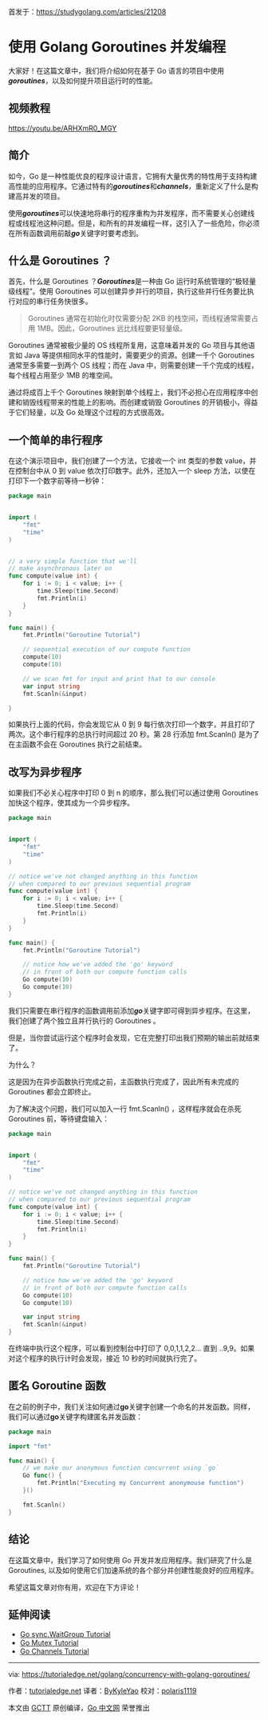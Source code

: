 首发于：https://studygolang.com/articles/21208

# 使用 Golang Goroutines 并发编程

大家好！在这篇文章中，我们将介绍如何在基于 Go 语言的项目中使用***goroutines***，以及如何提升项目运行时的性能。

## 视频教程

https://youtu.be/ARHXmR0_MGY

## 简介

如今，Go 是一种性能优良的程序设计语言，它拥有大量优秀的特性用于支持构建高性能的应用程序。它通过特有的***goroutines***和***channels***，重新定义了什么是构建高并发的项目。

使用***goroutines***可以快速地将串行的程序重构为并发程序，而不需要关心创建线程或线程池这种问题。但是，和所有的并发编程一样，这引入了一些危险，你必须在所有函数调用前敲***go***关键字时要考虑到。

## 什么是 Goroutines ？

首先，什么是 Goroutines ？***Goroutines***是一种由 Go 运行时系统管理的“极轻量级线程”。使用 Goroutines 可以创建异步并行的项目，执行这些并行任务要比执行对应的串行任务快很多。

> Goroutines 通常在初始化时仅需要分配 2KB 的栈空间，而线程通常需要占用 1MB。因此，Goroutines 远比线程要更轻量级。

Goroutines 通常被极少量的 OS 线程所复用，这意味着并发的 Go 项目与其他语言如 Java 等提供相同水平的性能时，需要更少的资源。创建一千个 Goroutines 通常至多需要一到两个 OS 线程；而在 Java 中，则需要创建一千个完成的线程，每个线程占用至少 1MB 的堆空间。

通过将成百上千个 Goroutines 映射到单个线程上，我们不必担心在应用程序中创建和销毁线程带来的性能上的影响。而创建或销毁 Goroutines 的开销极小，得益于它们轻量，以及 Go 处理这个过程的方式很高效。

## 一个简单的串行程序

在这个演示项目中，我们创建了一个方法，它接收一个 int 类型的参数 value，并在控制台中从 0 到 value 依次打印数字。此外，还加入一个 sleep 方法，以使在打印下一个数字前等待一秒钟：

```go
package main


import (
    "fmt"
    "time"
)


// a very simple function that we'll
// make asynchronous later on
func compute(value int) {
    for i := 0; i < value; i++ {
        time.Sleep(time.Second)
        fmt.Println(i)
    }
}

func main() {
    fmt.Println("Goroutine Tutorial")

    // sequential execution of our compute function
    compute(10)
    compute(10)

    // we scan fmt for input and print that to our console
    var input string
    fmt.Scanln(&input)

}
```

如果执行上面的代码，你会发现它从 0 到 9 每行依次打印一个数字，并且打印了两次。这个串行程序的总执行时间超过 20 秒。第 28 行添加 fmt.Scanln() 是为了在主函数不会在 Goroutines 执行之前结束。

## 改写为异步程序

如果我们不必关心程序中打印 0 到 n 的顺序，那么我们可以通过使用 Goroutines 加快这个程序，使其成为一个异步程序。

```go
package main


import (
    "fmt"
    "time"
)

// notice we've not changed anything in this function
// when compared to our previous sequential program
func compute(value int) {
    for i := 0; i < value; i++ {
        time.Sleep(time.Second)
        fmt.Println(i)
    }
}

func main() {
    fmt.Println("Goroutine Tutorial")

    // notice how we've added the 'go' keyword
    // in front of both our compute function calls
    Go compute(10)
    Go compute(10)
}
```

我们只需要在串行程序的函数调用前添加***go***关键字即可得到异步程序。在这里，我们创建了两个独立且并行执行的 Goroutines 。

但是，当你尝试运行这个程序时会发现，它在完整打印出我们预期的输出前就结束了。

为什么？

这是因为在异步函数执行完成之前，主函数执行完成了，因此所有未完成的 Goroutines 都会立即终止。

为了解决这个问题，我们可以加入一行 fmt.Scanln() ，这样程序就会在杀死 Goroutines 前，等待键盘输入：

```go
package main


import (
    "fmt"
    "time"
)

// notice we've not changed anything in this function
// when compared to our previous sequential program
func compute(value int) {
    for i := 0; i < value; i++ {
        time.Sleep(time.Second)
        fmt.Println(i)
    }
}

func main() {
    fmt.Println("Goroutine Tutorial")

    // notice how we've added the 'go' keyword
    // in front of both our compute function calls
    Go compute(10)
    Go compute(10)

    var input string
    fmt.Scanln(&input)
}
```

在终端中执行这个程序，可以看到控制台中打印了 0,0,1,1,2,2... 直到 ..9,9。如果对这个程序的执行计时会发现，接近 10 秒的时间就执行完了。

## 匿名 Goroutine 函数

在之前的例子中，我们关注如何通过**go**关键字创建一个命名的并发函数。同样，我们可以通过**go**关键字构建匿名并发函数：

```go
package main

import "fmt"

func main() {
    // we make our anonymous function concurrent using `go`
    Go func() {
        fmt.Println("Executing my Concurrent anonymouse function")
    }()

    fmt.Scanln()
}
```

## 结论

在这篇文章中，我们学习了如何使用 Go 开发并发应用程序。我们研究了什么是 Goroutines, 以及如何使用它们加速系统的各个部分并创建性能良好的应用程序。

希望这篇文章对你有用，欢迎在下方评论！

## 延伸阅读

- [Go sync.WaitGroup Tutorial](https://tutorialedge.net/golang/go-waitgroup-tutorial/)
- [Go Mutex Tutorial](https://tutorialedge.net/golang/go-mutex-tutorial/)
- [Go Channels Tutorial](https://tutorialedge.net/golang/go-channels-tutorial/)

---

via: https://tutorialedge.net/golang/concurrency-with-golang-goroutines/

作者：[tutorialedge.net](https://tutorialedge.net/golang)
译者：[ByKyleYao](https://github.com/ByKyleYao)
校对：[polaris1119](https://github.com/polaris1119)

本文由 [GCTT](https://github.com/studygolang/GCTT) 原创编译，[Go 中文网](https://studygolang.com/) 荣誉推出
